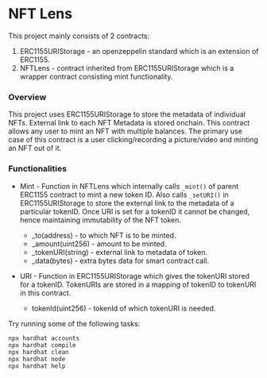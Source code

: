 # NFT Lens

This project mainly consists of 2 contracts:
  1. ERC1155URIStorage - an openzeppelin standard which is an extension of ERC1155.
  2. NFTLens - contract inherited from ERC1155URIStorage which is a wrapper contract consisting mint functionality.

### Overview ###
This project uses ERC1155URIStorage to store the metadata of individual NFTs.
External link to each NFT Metadata is stored onchain.
This contract allows any user to mint an NFT with multiple balances. 
The primary use case of this contract is a user clicking/recording a picture/video and minting an NFT out of it.


### Functionalities ###
* Mint - Function in NFTLens which internally calls `_mint()` of parent ERC1155 contract to mint a new token ID. Also calls `_setURI()` in ERC1155URIStorage to store the external link to the metadata of a particular tokenID. Once URI is set for a tokenID it cannot be changed, hence maintaining immutability of the NFT token.
  * _to(address) - to which NFT is to be minted.
  * _amount(uint256) - amount to be minted.
  * _tokenURI(string) - external link to metadata of token.
  * _data(bytes) - extra bytes data for smart contract call.

* URI - Function in ERC1155URIStorage which gives the tokenURI stored for a tokenID. TokenURIs are stored in a mapping of tokenID to tokenURI in this contract.
  * tokenId(uint256) - tokenId of which tokenURI is needed.

Try running some of the following tasks:

```shell
npx hardhat accounts
npx hardhat compile
npx hardhat clean
npx hardhat node
npx hardhat help
```
